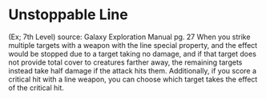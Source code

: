 # Unstoppable Line 
(Ex; 7th Level)
source: Galaxy Exploration Manual pg. 27
When you strike multiple targets with a weapon with the line special property, and the effect would be stopped due to a target taking no damage, and if that target does not provide total cover to creatures farther away, the remaining targets instead take half damage if the attack hits them. Additionally, if you score a critical hit with a line weapon, you can choose which target takes the effect of the critical hit.

